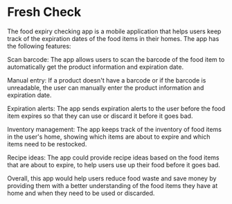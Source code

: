 # Fresh Check

The food expiry checking app is a mobile application that helps users keep track of the expiration dates of the food items in their homes. The app has the following features:

Scan barcode: The app allows users to scan the barcode of the food item to automatically get the product information and expiration date.

Manual entry: If a product doesn't have a barcode or if the barcode is unreadable, the user can manually enter the product information and expiration date.

Expiration alerts: The app sends expiration alerts to the user before the food item expires so that they can use or discard it before it goes bad.

Inventory management: The app keeps track of the inventory of food items in the user's home, showing which items are about to expire and which items need to be restocked.

Recipe ideas: The app could provide recipe ideas based on the food items that are about to expire, to help users use up their food before it goes bad.

Overall, this app would help users reduce food waste and save money by providing them with a better understanding of the food items they have at home and when they need to be used or discarded.
